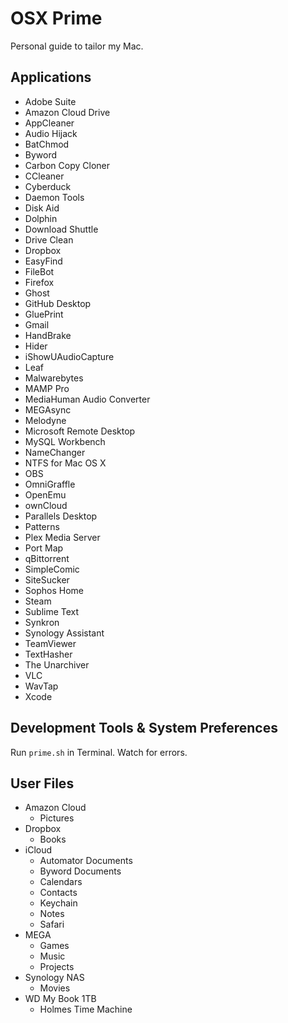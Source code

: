 # OSX Prime
Personal guide to tailor my Mac.

## Applications

- Adobe Suite
- Amazon Cloud Drive
- AppCleaner
- Audio Hijack
- BatChmod
- Byword
- Carbon Copy Cloner
- CCleaner
- Cyberduck
- Daemon Tools
- Disk Aid
- Dolphin
- Download Shuttle
- Drive Clean
- Dropbox
- EasyFind
- FileBot
- Firefox
- Ghost
- GitHub Desktop
- GluePrint
- Gmail
- HandBrake
- Hider
- iShowUAudioCapture
- Leaf
- Malwarebytes
- MAMP Pro
- MediaHuman Audio Converter
- MEGAsync
- Melodyne
- Microsoft Remote Desktop
- MySQL Workbench
- NameChanger
- NTFS for Mac OS X
- OBS
- OmniGraffle
- OpenEmu
- ownCloud
- Parallels Desktop
- Patterns
- Plex Media Server
- Port Map
- qBittorrent
- SimpleComic
- SiteSucker
- Sophos Home
- Steam
- Sublime Text
- Synkron
- Synology Assistant
- TeamViewer
- TextHasher
- The Unarchiver
- VLC
- WavTap
- Xcode

## Development Tools & System Preferences

Run `prime.sh` in Terminal. Watch for errors.

## User Files

- Amazon Cloud
  - Pictures
- Dropbox
  - Books
- iCloud
  - Automator Documents
  - Byword Documents
  - Calendars
  - Contacts
  - Keychain
  - Notes
  - Safari
- MEGA
  - Games
  - Music
  - Projects
- Synology NAS
  - Movies
- WD My Book 1TB
  - Holmes Time Machine
